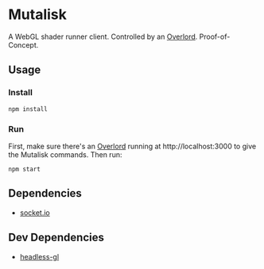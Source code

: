 # Mutalisk
A WebGL shader runner client. Controlled by an [Overlord](https://github.com/jim-toth/overlord). Proof-of-Concept.

## Usage
### Install
`npm install`
### Run
First, make sure there's an [Overlord](https://github.com/jim-toth/overlord) running at http://localhost:3000 to give the Mutalisk commands. Then run:

`npm start`

## Dependencies
* [socket.io](https://github.com/socketio/socket.io)

## Dev Dependencies
* [headless-gl](https://github.com/stackgl/headless-gl)
